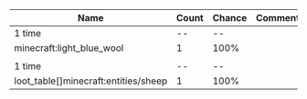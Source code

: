 | Name                                 | Count | Chance | Comment |
| ------------------------------------ | ----- | ------ | ------- |
| 1 time                               |    -- |     -- |         |
| minecraft:light_blue_wool            |     1 |   100% |         |
|                                      |       |        |         |
| 1 time                               |    -- |     -- |         |
| loot_table[]minecraft:entities/sheep |     1 |   100% |         |